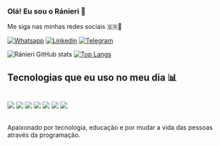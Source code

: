 <!--
**ranierinmoreira/ranierinmoreira** is a ✨ _special_ ✨ repository because its `README.md` (this file) appears on your GitHub profile.

Here are some ideas to get you started:

- 🔭 I’m currently working on ...
- 🌱 I’m currently learning ...
- 👯 I’m looking to collaborate on ...
- 🤔 I’m looking for help with ...
- 💬 Ask me about ...
- 📫 How to reach me: ...
- 😄 Pronouns: ...
- ⚡ Fun fact: ...
-->
### Olá! Eu sou o Ránieri 🫡
Me siga nas minhas redes sociais 🇧🇷📲

[![Whatsapp](https://img.shields.io/badge/WhatsApp-25D366?style=for-the-badge&logo=whatsapp&logoColor=white)](https://wa.me/+5524981444324)
[![Linkedin](https://img.shields.io/badge/LinkedIn-0077B5?style=for-the-badge&logo=linkedin&logoColor=white)](https://www.linkedin.com/in/ranieri-nascimento/)
[![Telegram](https://img.shields.io/badge/Telegram-2CA5E0?style=for-the-badge&logo=telegram&logoColor=white)](https://t.me/eoRanieri)

![Ránieri GitHub stats](https://github-readme-stats.vercel.app/api?username=ranierinmoreira&show_icons=true&theme=onedark&include_all_commits=true&count_priovate=true)
[![Top Langs](https://github-readme-stats.vercel.app/api/top-lags/?username=ranierinmoreira&layout=compact&langs_count=16&themeonedark)](https://github.com/ranierinmoreira/github-redme-stats)

## Tecnologias que eu uso no meu dia 📊

<div style="display: inline_block"><br/>
    <img align= alt="html5" src="https://img.shields.io/badge/HTML5-E34F26?style=for-the-badge&logo=html5&logoColor=white" />
    <img align= alt="php" src="https://img.shields.io/badge/PHP-777BB4?style=for-the-badge&logo=php&logoColor=white" />
    <img align= alt="python" src="https://img.shields.io/badge/Python-14354C?style=for-the-badge&logo=python&logoColor=white" />
    <img align= alt="postgre" src="https://img.shields.io/badge/PostgreSQL-316192?style=for-the-badge&logo=postgresql&logoColor=white" />
    <img align= alt="oraclesql" src="https://img.shields.io/badge/Oracle-F80000?style=for-the-badge&logo=Oracle&logoColor=white" />
    <img align= alt"azure" src="https://img.shields.io/badge/Microsoft_Azure-0089D6?style=for-the-badge&logo=microsoft-azure&logoColor=white" />
    <img align= alt="linuxredhat" src="https://img.shields.io/badge/Red%20Hat-EE0000?style=for-the-badge&logo=redhat&logoColor=white" />
</div><br>

Apaixonado por tecnologia, educação e por mudar a vida das pessoas através da programação.

